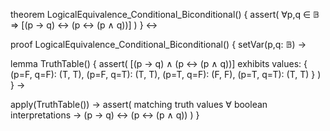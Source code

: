theorem LogicalEquivalence_Conditional_Biconditional() {
  assert(
    ∀p,q ∈ 𝔹 ⇒ [(p → q) ↔ (p ↔ (p ∧ q))]
  )
} ↔

proof LogicalEquivalence_Conditional_Biconditional() {
  setVar(p,q: 𝔹) →
  
  lemma TruthTable() {
    assert(
      [(p → q) ∧ (p ↔ (p ∧ q))] exhibits values:
      {
        (p=F, q=F): (T, T),
        (p=F, q=T): (T, T),
        (p=T, q=F): (F, F),
        (p=T, q=T): (T, T)
      }
    )
  } →
  
  apply(TruthTable()) →
  assert(
    matching truth values ∀ boolean interpretations →
    (p → q) ↔ (p ↔ (p ∧ q))
  )
}